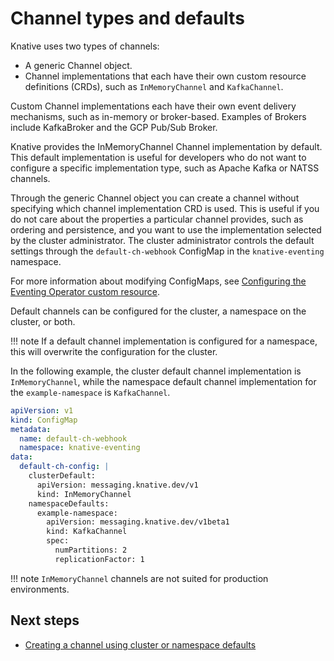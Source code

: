 # Channel types and defaults
Knative uses two types of channels:


* A generic Channel object.
* Channel implementations that each have their own custom resource definitions (CRDs), such as
`InMemoryChannel` and `KafkaChannel`.

Custom Channel implementations each have their own event delivery mechanisms, such as in-memory
or broker-based. Examples of Brokers include KafkaBroker and the GCP Pub/Sub Broker.

Knative provides the InMemoryChannel Channel implementation by default.
This default implementation is useful for developers who do not want to configure a specific
implementation type, such as Apache Kafka or NATSS channels.

Through the generic Channel object you can create a channel without specifying which channel
implementation CRD is used.
This is useful if you do not care about the properties a particular channel provides, such as
ordering and persistence, and you want to use the implementation selected by the cluster administrator.
The cluster administrator controls the default settings through the `default-ch-webhook` ConfigMap in the
`knative-eventing` namespace.

For more information about modifying ConfigMaps, see
[Configuring the Eventing Operator custom resource](/admin/install/operator/configuring-eventing-cr).

Default channels can be configured for the cluster, a namespace on the cluster, or both.

!!! note
    If a default channel implementation is configured for a namespace, this will overwrite the  configuration for the cluster.

In the following example, the cluster default channel implementation is `InMemoryChannel`, while the
namespace default channel implementation for the `example-namespace` is `KafkaChannel`.

```yaml
apiVersion: v1
kind: ConfigMap
metadata:
  name: default-ch-webhook
  namespace: knative-eventing
data:
  default-ch-config: |
    clusterDefault:
      apiVersion: messaging.knative.dev/v1
      kind: InMemoryChannel
    namespaceDefaults:
      example-namespace:
        apiVersion: messaging.knative.dev/v1beta1
        kind: KafkaChannel
        spec:
          numPartitions: 2
          replicationFactor: 1
```

!!! note
    `InMemoryChannel` channels are not suited for production environments.

## Next steps

- [Creating a channel using cluster or namespace defaults](/eventing/channels/create-default-channel)
